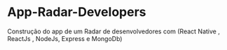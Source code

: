# App-Radar-Developers
Construção do app de um Radar de desenvolvedores com (React Native , ReactJs , NodeJs, Express e MongoDb)
